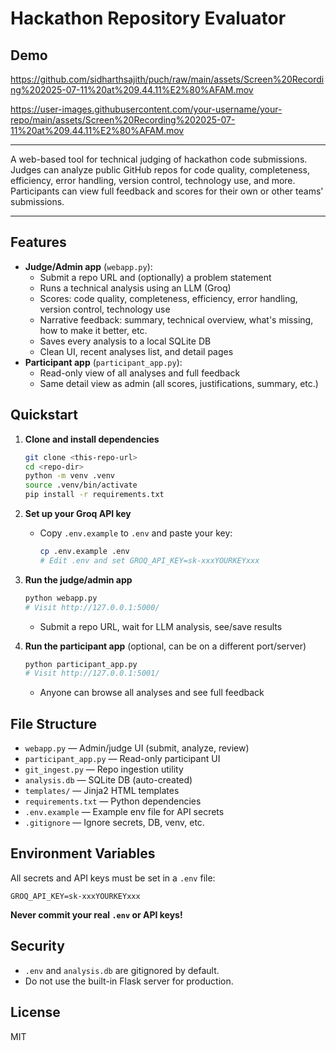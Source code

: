 # Hackathon Repository Evaluator

## Demo

https://github.com/sidharthsajith/puch/raw/main/assets/Screen%20Recording%202025-07-11%20at%209.44.11%E2%80%AFAM.mov

https://user-images.githubusercontent.com/your-username/your-repo/main/assets/Screen%20Recording%202025-07-11%20at%209.44.11%E2%80%AFAM.mov

---

A web-based tool for technical judging of hackathon code submissions. Judges can analyze public GitHub repos for code quality, completeness, efficiency, error handling, version control, technology use, and more. Participants can view full feedback and scores for their own or other teams' submissions.

---

## Features
- **Judge/Admin app** (`webapp.py`):
  - Submit a repo URL and (optionally) a problem statement
  - Runs a technical analysis using an LLM (Groq)
  - Scores: code quality, completeness, efficiency, error handling, version control, technology use
  - Narrative feedback: summary, technical overview, what's missing, how to make it better, etc.
  - Saves every analysis to a local SQLite DB
  - Clean UI, recent analyses list, and detail pages
- **Participant app** (`participant_app.py`):
  - Read-only view of all analyses and full feedback
  - Same detail view as admin (all scores, justifications, summary, etc.)

## Quickstart

1. **Clone and install dependencies**
   ```bash
   git clone <this-repo-url>
   cd <repo-dir>
   python -m venv .venv
   source .venv/bin/activate
   pip install -r requirements.txt
   ```

2. **Set up your Groq API key**
   - Copy `.env.example` to `.env` and paste your key:
     ```bash
     cp .env.example .env
     # Edit .env and set GROQ_API_KEY=sk-xxxYOURKEYxxx
     ```

3. **Run the judge/admin app**
   ```bash
   python webapp.py
   # Visit http://127.0.0.1:5000/
   ```
   - Submit a repo URL, wait for LLM analysis, see/save results

4. **Run the participant app** (optional, can be on a different port/server)
   ```bash
   python participant_app.py
   # Visit http://127.0.0.1:5001/
   ```
   - Anyone can browse all analyses and see full feedback

## File Structure

- `webapp.py` — Admin/judge UI (submit, analyze, review)
- `participant_app.py` — Read-only participant UI
- `git_ingest.py` — Repo ingestion utility
- `analysis.db` — SQLite DB (auto-created)
- `templates/` — Jinja2 HTML templates
- `requirements.txt` — Python dependencies
- `.env.example` — Example env file for API secrets
- `.gitignore` — Ignore secrets, DB, venv, etc.

## Environment Variables

All secrets and API keys must be set in a `.env` file:

```
GROQ_API_KEY=sk-xxxYOURKEYxxx
```

**Never commit your real `.env` or API keys!**

## Security
- `.env` and `analysis.db` are gitignored by default.
- Do not use the built-in Flask server for production.

## License
MIT
